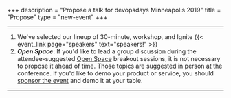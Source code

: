+++
description = "Propose a talk for devopsdays Minneapolis 2019"
title = "Propose"
type = "new-event"
+++
<hr>

<ol>
  <li> We've selected our lineup of 30-minute, workshop, and Ignite {{< event_link page="speakers" text="speakers!" >}}
  <li><strong><em>Open Space</em></strong>: If you'd like to lead a group discussion during the attendee-suggested <a href="/pages/open-space-format">Open Space</a> breakout sessions, it is not necessary to propose it ahead of time. Those topics are suggested in person at the conference. If you'd like to demo your product or service, you should <a href="../sponsor">sponsor the event</a> and demo it at your table.
</ol>


<hr>